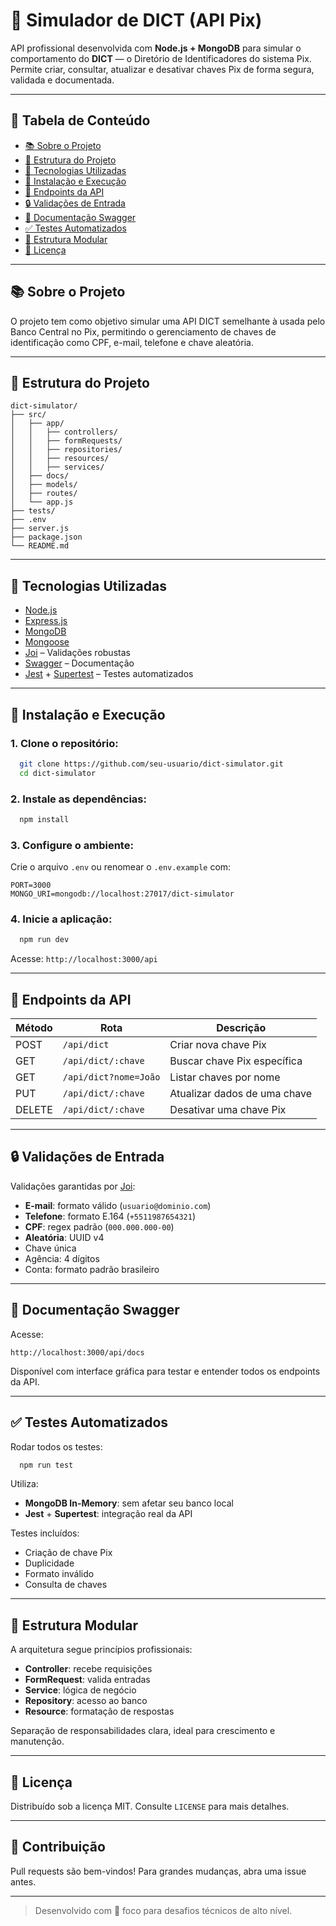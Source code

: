 # 💸 Simulador de DICT (API Pix)

API profissional desenvolvida com **Node.js + MongoDB** para simular o comportamento do **DICT** — o Diretório de Identificadores do sistema Pix. Permite criar, consultar, atualizar e desativar chaves Pix de forma segura, validada e documentada.

---

## 📌 Tabela de Conteúdo

- [📚 Sobre o Projeto](#-sobre-o-projeto)
- [📁 Estrutura do Projeto](#-estrutura-do-projeto)
- [🚀 Tecnologias Utilizadas](#-tecnologias-utilizadas)
- [🔧 Instalação e Execução](#-instalação-e-execução)
- [📮 Endpoints da API](#-endpoints-da-api)
- [🔒 Validações de Entrada](#-validações-de-entrada)
- [📘 Documentação Swagger](#-documentação-swagger)
- [✅ Testes Automatizados](#-testes-automatizados)
- [📂 Estrutura Modular](#-estrutura-modular)
- [📄 Licença](#-licença)

---

## 📚 Sobre o Projeto

O projeto tem como objetivo simular uma API DICT semelhante à usada pelo Banco Central no Pix, permitindo o gerenciamento de chaves de identificação como CPF, e-mail, telefone e chave aleatória.

---

## 📁 Estrutura do Projeto

```
dict-simulator/
├── src/
│   ├── app/
│   │   ├── controllers/
│   │   ├── formRequests/
│   │   ├── repositories/
│   │   ├── resources/
│   │   ├── services/
│   ├── docs/           
│   ├── models/
│   ├── routes/
│   └── app.js
├── tests/
├── .env
├── server.js
├── package.json
└── README.md
```

---

## 🚀 Tecnologias Utilizadas

- [Node.js](https://nodejs.org/)
- [Express.js](https://expressjs.com/)
- [MongoDB](https://www.mongodb.com/)
- [Mongoose](https://mongoosejs.com/)
- [Joi](https://joi.dev/) – Validações robustas
- [Swagger](https://swagger.io/) – Documentação
- [Jest](https://jestjs.io/) + [Supertest](https://github.com/visionmedia/supertest) – Testes automatizados

---

## 🔧 Instalação e Execução

### 1. Clone o repositório:

```bash
  git clone https://github.com/seu-usuario/dict-simulator.git
  cd dict-simulator
```

### 2. Instale as dependências:

```bash
  npm install
```

### 3. Configure o ambiente:

Crie o arquivo `.env` ou renomear o `.env.example` com:

```env
PORT=3000
MONGO_URI=mongodb://localhost:27017/dict-simulator
```

### 4. Inicie a aplicação:

```bash
  npm run dev
```

Acesse: `http://localhost:3000/api`

---

## 📮 Endpoints da API

| Método | Rota               | Descrição                      |
|--------|--------------------|--------------------------------|
| POST   | `/api/dict`        | Criar nova chave Pix           |
| GET    | `/api/dict/:chave` | Buscar chave Pix específica    |
| GET    | `/api/dict?nome=João`| Listar chaves por nome         |
| PUT    | `/api/dict/:chave` | Atualizar dados de uma chave   |
| DELETE | `/api/dict/:chave` | Desativar uma chave Pix        |

---

## 🔒 Validações de Entrada

Validações garantidas por [Joi](https://joi.dev/):

- **E-mail**: formato válido (`usuario@dominio.com`)
- **Telefone**: formato E.164 (`+5511987654321`)
- **CPF**: regex padrão (`000.000.000-00`)
- **Aleatória**: UUID v4
- Chave única
- Agência: 4 dígitos
- Conta: formato padrão brasileiro

---

## 📘 Documentação Swagger

Acesse:

```
http://localhost:3000/api/docs
```

Disponível com interface gráfica para testar e entender todos os endpoints da API.

---

## ✅ Testes Automatizados

Rodar todos os testes:

```bash
  npm run test
```

Utiliza:

- **MongoDB In-Memory**: sem afetar seu banco local
- **Jest** + **Supertest**: integração real da API

Testes incluídos:
- Criação de chave Pix
- Duplicidade
- Formato inválido
- Consulta de chaves

---

## 📂 Estrutura Modular

A arquitetura segue princípios profissionais:

- **Controller**: recebe requisições
- **FormRequest**: valida entradas
- **Service**: lógica de negócio
- **Repository**: acesso ao banco
- **Resource**: formatação de respostas

Separação de responsabilidades clara, ideal para crescimento e manutenção.

---

## 📄 Licença

Distribuído sob a licença MIT. Consulte `LICENSE` para mais detalhes.

---

## 🤝 Contribuição

Pull requests são bem-vindos! Para grandes mudanças, abra uma issue antes.

---

> Desenvolvido com 💼 foco para desafios técnicos de alto nível.